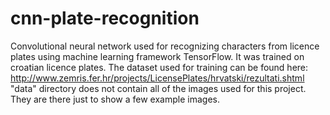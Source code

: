 # cnn-plate-recognition
Convolutional neural network used for recognizing characters from licence plates using machine learning framework TensorFlow. It was trained on croatian licence plates. The dataset used for training can be found here: http://www.zemris.fer.hr/projects/LicensePlates/hrvatski/rezultati.shtml  "data" directory does not contain all of the images used for this project. They are there just to show a few example images.
